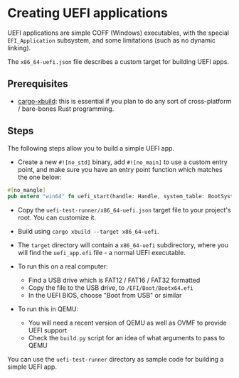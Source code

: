 # Creating UEFI applications

UEFI applications are simple COFF (Windows) executables, with the special
`EFI_Application` subsystem, and some limitations (such as no dynamic linking).

The `x86_64-uefi.json` file describes a custom target for building UEFI apps.

## Prerequisites

- [cargo-xbuild](https://github.com/rust-osdev/cargo-xbuild): this is essential
  if you plan to do any sort of cross-platform / bare-bones Rust programming.

## Steps

The following steps allow you to build a simple UEFI app.

- Create a new `#![no_std]` binary, add `#![no_main]` to use a custom entry point,
  and make sure you have an entry point function which matches the one below:

```rust
#[no_mangle]
pub extern "win64" fn uefi_start(handle: Handle, system_table: BootSystemTable) -> Status;
```

- Copy the `uefi-test-runner/x86_64-uefi.json` target file to your project's root.
  You can customize it.

- Build using `cargo xbuild --target x86_64-uefi`.

- The `target` directory will contain a `x86_64-uefi` subdirectory,
  where you will find the `uefi_app.efi` file - a normal UEFI executable.

- To run this on a real computer:
  - Find a USB drive which is FAT12 / FAT16 / FAT32 formatted
  - Copy the file to the USB drive, to `/EFI/Boot/Bootx64.efi`
  - In the UEFI BIOS, choose "Boot from USB" or similar

- To run this in QEMU:
  - You will need a recent version of QEMU as well as OVMF to provide UEFI support
  - Check the `build.py` script for an idea of what arguments to pass to QEMU

You can use the `uefi-test-runner` directory as sample code for building a simple UEFI app.
